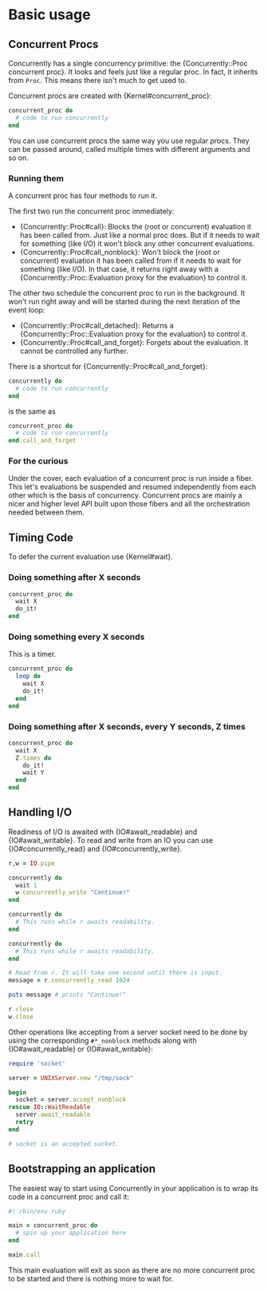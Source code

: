 # Basic usage

## Concurrent Procs

Concurrently has a single concurrency primitive: the {Concurrently::Proc concurrent proc}.
It looks and feels just like a regular proc. In fact, it inherits from `Proc`.
This means there isn't much to get used to.

Concurrent procs are created with {Kernel#concurrent_proc}:

```ruby
concurrent_proc do
  # code to run concurrently
end
```

You can use concurrent procs the same way you use regular procs. They can be
passed around, called multiple times with different arguments and so on.

### Running them

A concurrent proc has four methods to run it.

The first two run the concurrent proc immediately:

* {Concurrently::Proc#call}: Blocks the (root or concurrent) evaluation it has
  been called from. Just like a normal proc does. But if it needs to wait for
  something (like I/O) it won't block any other concurrent evaluations.
* {Concurrently::Proc#call_nonblock}: Won't block the (root or concurrent)
  evaluation it has been called from if it needs to wait for something (like
  I/O). In that case, it returns right away with a
  {Concurrently::Proc::Evaluation proxy for the evaluation} to control it.

The other two schedule the concurrent proc to run in the background. It won't
run right away and will be started during the next iteration of the event loop:

* {Concurrently::Proc#call_detached}: Returns a {Concurrently::Proc::Evaluation
  proxy for the evaluation} to control it.
* {Concurrently::Proc#call_and_forget}: Forgets about the evaluation. It cannot be
  controlled any further.

There is a shortcut for {Concurrently::Proc#call_and_forget}:

```ruby
concurrently do
  # code to run concurrently
end
```

is the same as

```ruby
concurrent_proc do
  # code to run concurrently
end.call_and_forget
```

### For the curious

Under the cover, each evaluation of a concurrent proc is run
inside a fiber. This let's evaluations be suspended and resumed independently
from each other which is the basis of concurrency. Concurrent procs are 
mainly a nicer and higher level API built upon those fibers and all the
orchestration needed between them.


## Timing Code

To defer the current evaluation use {Kernel#wait}.

### Doing something after X seconds

```ruby
concurrent_proc do
  wait X
  do_it!
end
```

### Doing something every X seconds

This is a timer.

```ruby
concurrent_proc do
  loop do
    wait X
    do_it!
  end
end
```

### Doing something after X seconds, every Y seconds, Z times

```ruby
concurrent_proc do
  wait X
  Z.times do
    do_it!
    wait Y
  end
end
```


## Handling I/O

Readiness of I/O is awaited with {IO#await_readable} and {IO#await_writable}. To
read and write from an IO you can use {IO#concurrently_read} and
{IO#concurrently_write}.

```ruby
r,w = IO.pipe

concurrently do
  wait 1
  w.concurrently_write "Continue!"
end

concurrently do
  # This runs while r awaits readability.
end

concurrently do
  # This runs while r awaits readability.
end

# Read from r. It will take one second until there is input.
message = r.concurrently_read 1024

puts message # prints "Continue!"

r.close
w.close
```

Other operations like accepting from a server socket need to be done by using
the corresponding `#*_nonblock` methods along with {IO#await_readable} or
{IO#await_writable}:

```ruby
require 'socket'

server = UNIXServer.new "/tmp/sock"

begin
  socket = server.accept_nonblock
rescue IO::WaitReadable
  server.await_readable
  retry
end

# socket is an accepted socket.
```


## Bootstrapping an application

The easiest way to start using Concurrently in your application is to wrap its
code in a concurrent proc and call it:

```ruby
#! /bin/env ruby

main = concurrent_proc do
  # spin up your application here
end

main.call
```

This main evaluation will exit as soon as there are no more concurrent proc to
be started and there is nothing more to wait for.